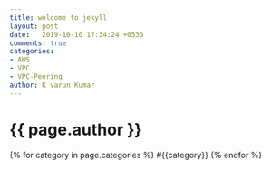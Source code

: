 ```yaml
---
title: welcome to jekyll
layout: post
date:   2019-10-10 17:34:24 +0530
comments: true
categories:
- AWS
- VPC
- VPC-Peering
author: K varun Kumar
---
```


<h1>{{ page.author }}</h1>

{% for category in page.categories %}
		<span class="tag">#{{category}}</span>
{% endfor %}
